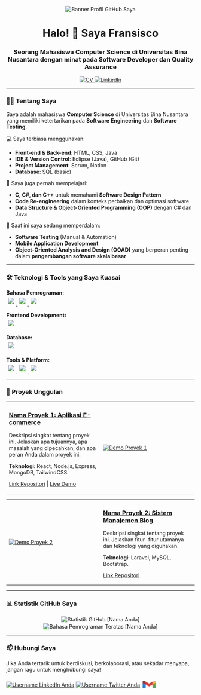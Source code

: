 <p align="center">
  <img src="https://link-ke-gambar-banner-anda.com/banner.png" alt="Banner Profil GitHub Saya">
</p>

<h1 align="center">Halo! 👋 Saya Fransisco</h1>
<h3 align="center">Seorang Mahasiswa Computer Science di Universitas Bina Nusantara dengan minat pada Software Developer dan Quality Assurance</h3>

<p align="center">
  <a href="https://drive.google.com/file/d/1NBnmfolgCUMKxEhtaDDTsTOsyqNhME_u/view?usp=sharing" download="CV-Fransisco.pdf">
    <img src="https://img.shields.io/badge/My_CV-000000?style=for-the-badge&logo=document&logoColor=white" alt="CV">
  </a>
  <a href="https://www.linkedin.com/in/fransiscoskw/" target="_blank">
    <img src="https://img.shields.io/badge/LinkedIn-0A66C2?style=for-the-badge&logo=linkedin&logoColor=white" alt="LinkedIn">
  </a>
</p>

---

### 👨‍💻 Tentang Saya

<p>
  Saya adalah mahasiswa <b>Computer Science</b> di Universitas Bina Nusantara 
  yang memiliki ketertarikan pada <b>Software Engineering</b> dan <b>Software Testing</b>.
</p>

<p>
  💻 Saya terbiasa menggunakan:
  <ul>
    <li><b>Front-end & Back-end</b>: HTML, CSS, Java</li>
    <li><b>IDE & Version Control</b>: Eclipse (Java), GitHub (Git)</li>
    <li><b>Project Management</b>: Scrum, Notion</li>
    <li><b>Database</b>: SQL (basic)</li>
  </ul>
</p>

<p>
  🧩 Saya juga pernah mempelajari:
  <ul>
    <li><b>C, C#, dan C++</b> untuk memahami <b>Software Design Pattern</b></li>
    <li><b>Code Re-engineering</b> dalam konteks perbaikan dan optimasi software</li>
    <li><b>Data Structure & Object-Oriented Programming (OOP)</b> dengan C# dan Java</li>
  </ul>
</p>

<p>
  📱 Saat ini saya sedang memperdalam:
  <ul>
    <li><b>Software Testing</b> (Manual & Automation)</li>
    <li><b>Mobile Application Development</b></li>
    <li><b>Object-Oriented Analysis and Design (OOAD)</b> yang berperan penting 
        dalam <b>pengembangan software skala besar</b></li>
  </ul>
</p>



---

### 🛠️ Teknologi & Tools yang Saya Kuasai

<p align="left">
  <b>Bahasa Pemrograman:</b><br>
  <a href="https://www.java.com/" target="_blank">
    <img style="margin: 5px;" src="https://img.shields.io/badge/Java-007396?style=for-the-badge&logo=java&logoColor=white" />
  </a>
  <a href="https://learn.microsoft.com/en-us/dotnet/csharp/" target="_blank">
    <img style="margin: 5px;" src="https://img.shields.io/badge/C%23-239120?style=for-the-badge&logo=c-sharp&logoColor=white" />
  </a>
  <a href="https://isocpp.org/" target="_blank">
    <img style="margin: 5px;" src="https://img.shields.io/badge/C++-00599C?style=for-the-badge&logo=c%2B%2B&logoColor=white" />
  </a>

  <b>Frontend Development:</b><br>
  <a href="https://tailwindcss.com/" target="_blank">
    <img style="margin: 5px;" src="https://img.shields.io/badge/Tailwind_CSS-38B2AC?style=for-the-badge&logo=tailwind-css&logoColor=white" />
  </a>

  <b>Database:</b><br>
  <a href="https://www.mysql.com/" target="_blank">
    <img style="margin: 5px;" src="https://img.shields.io/badge/MySQL-4479A1?style=for-the-badge&logo=mysql&logoColor=white" />
  </a>

  <b>Tools & Platform:</b><br>
  <a href="https://github.com/" target="_blank">
    <img style="margin: 5px;" src="https://img.shields.io/badge/GitHub-181717?style=for-the-badge&logo=github&logoColor=white" />
  </a>
  <a href="https://www.figma.com/" target="_blank">
    <img style="margin: 5px;" src="https://img.shields.io/badge/Figma-F24E1E?style=for-the-badge&logo=figma&logoColor=white" />
  </a>
  <a href="https://www.notion.so/" target="_blank">
    <img style="margin: 5px;" src="https://img.shields.io/badge/Notion-000000?style=for-the-badge&logo=notion&logoColor=white" />
  </a>
</p>



---

### 🚀 Proyek Unggulan

<table width="100%">
  <tr>
    <td width="50%">
      <h3><a href="https://github.com/username-anda/nama-proyek-1">Nama Proyek 1: Aplikasi E-commerce</a></h3>
      <p>
        Deskripsi singkat tentang proyek ini. Jelaskan apa tujuannya, apa masalah yang dipecahkan, dan apa peran Anda dalam proyek ini.
      </p>
      <p>
        <strong>Teknologi:</strong> React, Node.js, Express, MongoDB, TailwindCSS.
      </p>
      <p>
        <a href="https://github.com/username-anda/nama-proyek-1">Link Repositori</a> | <a href="https://link-demo-live-proyek-anda.com">Live Demo</a>
      </p>
    </td>
    <td width="50%">
      <a href="https://link-demo-live-proyek-anda.com">
        <img src="https://link-ke-screenshot-atau-gif-proyek-anda.com/proyek1.gif" alt="Demo Proyek 1" width="100%">
      </a>
    </td>
  </tr>
</table>

<table width="100%">
  <tr>
    <td width="50%">
       <a href="https://github.com/username-anda/nama-proyek-2">
        <img src="https://link-ke-screenshot-atau-gif-proyek-anda.com/proyek2.png" alt="Demo Proyek 2" width="100%">
      </a>
    </td>
    <td width="50%">
      <h3><a href="https://github.com/username-anda/nama-proyek-2">Nama Proyek 2: Sistem Manajemen Blog</a></h3>
      <p>
        Deskripsi singkat tentang proyek ini. Jelaskan fitur-fitur utamanya dan teknologi yang digunakan.
      </p>
      <p>
        <strong>Teknologi:</strong> Laravel, MySQL, Bootstrap.
      </p>
      <p>
        <a href="https://github.com/username-anda/nama-proyek-2">Link Repositori</a>
      </p>
    </td>
  </tr>
</table>

---

### 📊 Statistik GitHub Saya
<p align="center">
  <img align="center" src="https://github-readme-stats.vercel.app/api?username=username-anda&show_icons=true&locale=en&theme=radical" alt="Statistik GitHub [Nama Anda]" />
  <img align="center" src="https://github-readme-stats.vercel.app/api/top-langs/?username=username-anda&layout=compact&locale=en&theme=radical" alt="Bahasa Pemrograman Teratas [Nama Anda]" />
</p>

---

### 📫 Hubungi Saya
<p align="left">
Jika Anda tertarik untuk berdiskusi, berkolaborasi, atau sekadar menyapa, jangan ragu untuk menghubungi saya!
<br><br>
<a href="https://linkedin.com/in/username-linkedin-anda" target="blank"><img align="center" src="https://raw.githubusercontent.com/rahuldkjain/github-profile-readme-generator/master/src/images/icons/Social/linked-in-alt.svg" alt="Username LinkedIn Anda" height="30" width="40" /></a>
<a href="https://twitter.com/username-twitter-anda" target="blank"><img align="center" src="https://raw.githubusercontent.com/rahuldkjain/github-profile-readme-generator/master/src/images/icons/Social/twitter.svg" alt="Username Twitter Anda" height="30" width="40" /></a>
<a href="mailto:alamat.email.anda@gmail.com" target="blank"><img align="center" src="https://raw.githubusercontent.com/rahuldkjain/github-profile-readme-generator/master/src/images/icons/Social/gmail.svg" alt="Alamat Email Anda" height="30" width="40" /></a>
</p>